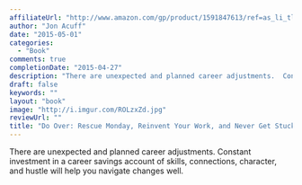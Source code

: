 ```yaml
---
affiliateUrl: "http://www.amazon.com/gp/product/1591847613/ref=as_li_tl?ie=UTF8&camp=1789&creative=390957&creativeASIN=1591847613&linkCode=as2&tag=jaktre-20&linkId=2MDLEECHAIFE7V6R"
author: "Jon Acuff"
date: "2015-05-01"
categories:
  - "Book"
comments: true
completionDate: "2015-04-27"
description: "There are unexpected and planned career adjustments.  Constant investment in a career savings account of skills, connections, character, and hustle wi"
draft: false
keywords: ""
layout: "book"
image: "http://i.imgur.com/ROLzxZd.jpg"
reviewUrl: ""
title: "Do Over: Rescue Monday, Reinvent Your Work, and Never Get Stuck"
---
```


There are unexpected and planned career adjustments.  Constant investment in a career savings account of skills, connections, character, and hustle will help you navigate changes well.
